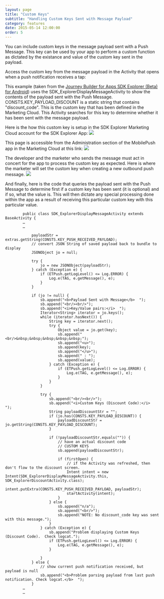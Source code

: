 ```yaml
---
layout: page
title: "Custom Keys"
subtitle: "Handling Custom Keys Sent with Message Payload"
category: features
date: 2015-05-14 12:00:00
order: 5
---
```


You can include custom keys in the message payload sent with a Push Message. This key can be used by your app to perform a custom function as dictated by the existance and value of the custom key sent in the payload.

Access the custom key from the message payload in the Activity that opens when a push notification receives a tap:

This example (taken from the <a href="https://github.com/ExactTarget/JB4A-SDK-Android-Beta/tree/beta/JB4A-SDK-Explorer" target="_blank">Journey Builder for Apps SDK Explorer (Beta) for Android</a>) uses the SDK_ExplorerDisplayMessageActivity to show the contents of the payload sent with the Push Message.  CONSTS.KEY_PAYLOAD_DISCOUNT is a static string that contains "discount_code".  This is the custom key that has been defined in the Marketing Cloud.  This Activity searches for this key to determine whether it has been sent with the message payload.

Here is the how this custom key is setup in the SDK Explorer Marketing Cloud account for the SDK Explorer App:
<img class="img-responsive" src="{{ site.baseurl }}/assets/custom-key-marketingcloud.png" />

This page is accessible from the Administration section of the MobilePush app in the Marketing Cloud at this link:
<img class="img-responsive" src="{{ site.baseurl }}/assets/administration-link.png" />

The developer and the marketer who sends the message must act in concert for the app to process the custom key as expected.  Here is where the marketer will set the custom key when creating a new outbound push message.
<img class="img-responsive" src="{{ site.baseurl }}/assets/custom-key-outbound-message.png" />

And finally, here is the code that queries the payload sent with the Push Message to determine first if a custom key has been sent (it is optional) and if so, what the value is.  This will then dictate any special processing done within the app as a result of receiving this particular custom key with this particular value.

~~~
        public class SDK_ExplorerDisplayMessageActivity extends BaseActivity {
        …
        …
        
            payloadStr = extras.getString(CONSTS.KEY_PUSH_RECEIVED_PAYLOAD);
            // convert JSON String of saved payload back to bundle to display
            JSONObject jo = null;

            try {
                jo = new JSONObject(payloadStr);
            } catch (Exception e) {
                if (ETPush.getLogLevel() <= Log.ERROR) {
                    Log.e(TAG, e.getMessage(), e);
                }
            }

            if (jo != null) {
                sb.append("<b>Payload Sent with Message</b>  ");
                sb.append("<br/><br/>");
                sb.append("<i>Key/Value pairs:</i>  ");
                Iterator<String> iterator = jo.keys();
                while (iterator.hasNext()) {
                    String key = iterator.next();
                    try {
                        Object value = jo.get(key);
                        sb.append("<br/>&nbsp;&nbsp;&nbsp;&nbsp;&nbsp;");
                        sb.append("<u>");
                        sb.append(key);
                        sb.append("</u>");
                        sb.append(" : ");
                        sb.append(value);
                    } catch (Exception e) {
                        if (ETPush.getLogLevel() <= Log.ERROR) {
                            Log.e(TAG, e.getMessage(), e);
                        }
                    }
                }

                try {
                    sb.append("<br/><br/>");
                    sb.append("<i>Custom Keys (Discount Code):</i>  ");
                    String payloadDiscountStr = "";
                    if (jo.has(CONSTS.KEY_PAYLOAD_DISCOUNT)) {
                        payloadDiscountStr = jo.getString(CONSTS.KEY_PAYLOAD_DISCOUNT);
                    }

                    if (!payloadDiscountStr.equals("")) {
                        // have an actual discount code
                        // CUSTOM KEYS
                        sb.append(payloadDiscountStr);

                        if (firstOpen) {
                            // if the Activity was refreshed, then don't flow to the discount screen.
                            Intent intent = new Intent(SDK_ExplorerDisplayMessageActivity.this, SDK_ExplorerDiscountActivity.class);
                            intent.putExtra(CONSTS.KEY_PUSH_RECEIVED_PAYLOAD, payloadStr);
                            startActivity(intent);
                        }
                    } else {
                        sb.append("n/a");
                        sb.append("<br/>");
                        sb.append("NOTE: No discount_code key was sent with this message.");
                    }
                } catch (Exception e) {
                    sb.append("Problem displaying Custom Keys (Discount Code).  Check logcat.");
                    if (ETPush.getLogLevel() <= Log.ERROR) {
                        Log.e(TAG, e.getMessage(), e);
                    }

                }
            } else {
                // show current push notification received, but payload is null
                sb.append("<b>Problem parsing payload from last push notification. Check logcat.</b>  ");
            }
        …
        …

~~~
